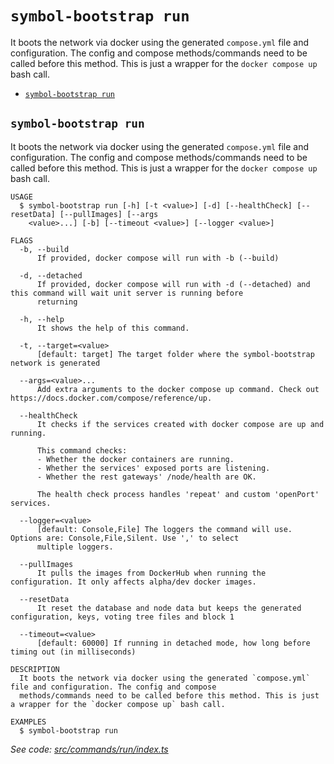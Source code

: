 `symbol-bootstrap run`
======================

It boots the network via docker using the generated `compose.yml` file and configuration. The config and compose methods/commands need to be called before this method. This is just a wrapper for the `docker compose up` bash call.

* [`symbol-bootstrap run`](#symbol-bootstrap-run)

## `symbol-bootstrap run`

It boots the network via docker using the generated `compose.yml` file and configuration. The config and compose methods/commands need to be called before this method. This is just a wrapper for the `docker compose up` bash call.

```
USAGE
  $ symbol-bootstrap run [-h] [-t <value>] [-d] [--healthCheck] [--resetData] [--pullImages] [--args
    <value>...] [-b] [--timeout <value>] [--logger <value>]

FLAGS
  -b, --build
      If provided, docker compose will run with -b (--build)

  -d, --detached
      If provided, docker compose will run with -d (--detached) and this command will wait unit server is running before
      returning

  -h, --help
      It shows the help of this command.

  -t, --target=<value>
      [default: target] The target folder where the symbol-bootstrap network is generated

  --args=<value>...
      Add extra arguments to the docker compose up command. Check out https://docs.docker.com/compose/reference/up.

  --healthCheck
      It checks if the services created with docker compose are up and running.

      This command checks:
      - Whether the docker containers are running.
      - Whether the services' exposed ports are listening.
      - Whether the rest gateways' /node/health are OK.

      The health check process handles 'repeat' and custom 'openPort' services.

  --logger=<value>
      [default: Console,File] The loggers the command will use. Options are: Console,File,Silent. Use ',' to select
      multiple loggers.

  --pullImages
      It pulls the images from DockerHub when running the configuration. It only affects alpha/dev docker images.

  --resetData
      It reset the database and node data but keeps the generated configuration, keys, voting tree files and block 1

  --timeout=<value>
      [default: 60000] If running in detached mode, how long before timing out (in milliseconds)

DESCRIPTION
  It boots the network via docker using the generated `compose.yml` file and configuration. The config and compose
  methods/commands need to be called before this method. This is just a wrapper for the `docker compose up` bash call.

EXAMPLES
  $ symbol-bootstrap run
```

_See code: [src/commands/run/index.ts](https://github.com/nemneshia/symbol-bootstrap/blob/v2.0.6/src/commands/run/index.ts)_
